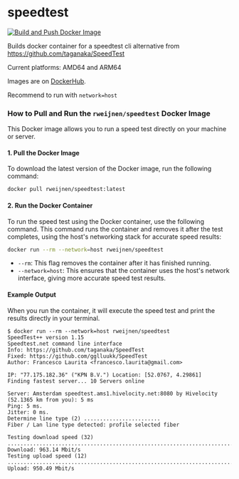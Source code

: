 # speedtest

[![Build and Push Docker Image](https://github.com/rweijnen/speedtest/actions/workflows/docker-image.yml/badge.svg)](https://github.com/rweijnen/speedtest/actions/workflows/docker-image.yml)

Builds docker container for a speedtest cli alternative from https://github.com/taganaka/SpeedTest

Current platforms: AMD64 and ARM64

Images are on [DockerHub](https://hub.docker.com/r/rweijnen/speedtest).

Recommend to run with `network=host` 

### How to Pull and Run the `rweijnen/speedtest` Docker Image

This Docker image allows you to run a speed test directly on your machine or server.

#### 1. Pull the Docker Image

To download the latest version of the Docker image, run the following command:

```bash
docker pull rweijnen/speedtest:latest
```

#### 2. Run the Docker Container

To run the speed test using the Docker container, use the following command. This command runs the container and removes it after the test completes, using the host's networking stack for accurate speed results:

```bash
docker run --rm --network=host rweijnen/speedtest
```

- `--rm`: This flag removes the container after it has finished running.
- `--network=host`: This ensures that the container uses the host's network interface, giving more accurate speed test results.

#### Example Output

When you run the container, it will execute the speed test and print the results directly in your terminal.

```
$ docker run --rm --network=host rweijnen/speedtest
SpeedTest++ version 1.15
Speedtest.net command line interface
Info: https://github.com/taganaka/SpeedTest
Fixed: https://github.com/gglluukk/SpeedTest
Author: Francesco Laurita <francesco.laurita@gmail.com>

IP: "77.175.182.36" ("KPN B.V.") Location: [52.0767, 4.29861]
Finding fastest server... 10 Servers online

Server: Amsterdam speedtest.ams1.hivelocity.net:8080 by Hivelocity (52.1365 km from you): 5 ms
Ping: 5 ms.
Jitter: 0 ms.
Determine line type (2) ........................
Fiber / Lan line type detected: profile selected fiber

Testing download speed (32) ......................................................................................................................................................................................................................................................................................
Download: 963.14 Mbit/s
Testing upload speed (12) ..................................................................................................................................................................................................................................................................................................................................................................................................................................
Upload: 950.49 Mbit/s
```


